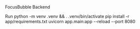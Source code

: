 FocusBubble Backend

Run
python -m venv .venv && . .venv/bin/activate
pip install -r app/requirements.txt
uvicorn app.main:app --reload --port 8080